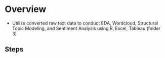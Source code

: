 # Overview
* Utilize converted raw text data to conduct EDA, Wordcloud, Structural Topic Modeling, and Sentiment Analysis using R, Excel, Tableau (folder 3)

## Steps

